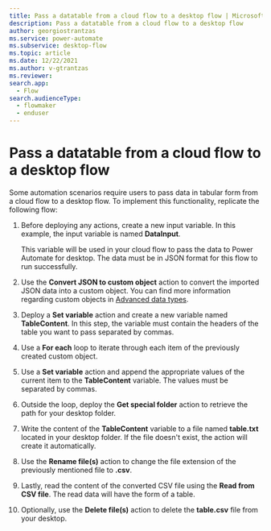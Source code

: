 ```yaml
---
title: Pass a datatable from a cloud flow to a desktop flow | Microsoft Docs
description: Pass a datatable from a cloud flow to a desktop flow
author: georgiostrantzas
ms.service: power-automate
ms.subservice: desktop-flow
ms.topic: article
ms.date: 12/22/2021
ms.author: v-gtrantzas
ms.reviewer:
search.app: 
  - Flow
search.audienceType: 
  - flowmaker
  - enduser
---
```


# Pass a datatable from a cloud flow to a desktop flow

Some automation scenarios require users to pass data in tabular form from a cloud flow to a desktop flow. To implement this functionality, replicate the following flow:

1. Before deploying any actions, create a new input variable. In this example, the input variable is named **DataInput**.

    This variable will be used in your cloud flow to pass the data to Power Automate for desktop. The data must be in JSON format for this flow to run successfully. 

1. Use the **Convert JSON to custom object** action to convert the imported JSON data into a custom object. You can find more information regarding custom objects in [Advanced data types](../variable-data-types.md#advanced-data-types). 

1. Deploy a **Set variable** action and create a new variable named **TableContent**. In this step, the variable must contain the headers of the table you want to pass separated by commas.

1. Use a **For each** loop to iterate through each item of the previously created custom object.

1. Use a **Set variable** action and append the appropriate values of the current item to the **TableContent** variable. The values must be separated by commas. 

1. Outside the loop, deploy the **Get special folder** action to retrieve the path for your desktop folder. 

1. Write the content of the **TableContent** variable to a file named **table.txt** located in your desktop folder. If the file doesn't exist, the action will create it automatically.

1. Use the **Rename file(s)** action to change the file extension of the previously mentioned file to **.csv**.

1. Lastly, read the content of the converted CSV file using the **Read from CSV file**. The read data will have the form of a table.

1. Optionally, use the **Delete file(s)** action to delete the **table.csv** file from your desktop. 